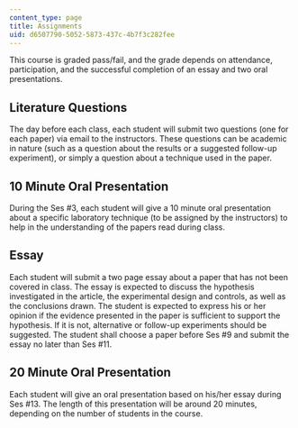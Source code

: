 ```yaml
---
content_type: page
title: Assignments
uid: d6507790-5052-5873-437c-4b7f3c282fee
---
```


This course is graded pass/fail, and the grade depends on attendance, participation, and the successful completion of an essay and two oral presentations.

Literature Questions
--------------------

The day before each class, each student will submit two questions (one for each paper) via email to the instructors. These questions can be academic in nature (such as a question about the results or a suggested follow-up experiment), or simply a question about a technique used in the paper.

10 Minute Oral Presentation
---------------------------

During the Ses #3, each student will give a 10 minute oral presentation about a specific laboratory technique (to be assigned by the instructors) to help in the understanding of the papers read during class.

Essay
-----

Each student will submit a two page essay about a paper that has not been covered in class. The essay is expected to discuss the hypothesis investigated in the article, the experimental design and controls, as well as the conclusions drawn. The student is expected to express his or her opinion if the evidence presented in the paper is sufficient to support the hypothesis. If it is not, alternative or follow-up experiments should be suggested. The student shall choose a paper before Ses #9 and submit the essay no later than Ses #11.

20 Minute Oral Presentation
---------------------------

Each student will give an oral presentation based on his/her essay during Ses #13. The length of this presentation will be around 20 minutes, depending on the number of students in the course.